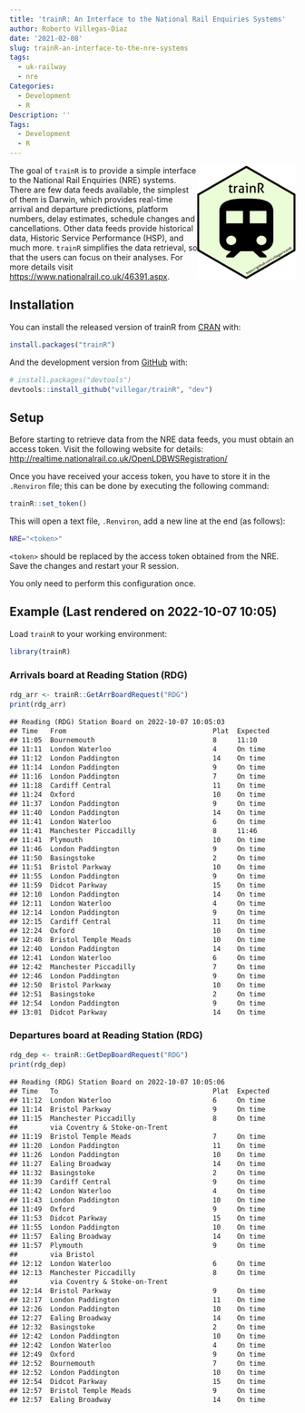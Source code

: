 ```yaml
---
title: 'trainR: An Interface to the National Rail Enquiries Systems'
author: Roberto Villegas-Diaz
date: '2021-02-08'
slug: trainR-an-interface-to-the-nre-systems
tags:
  - uk-railway
  - nre
Categories:
  - Development
  - R
Description: ''
Tags:
  - Development
  - R
---
```


<img src="https://raw.githubusercontent.com/villegar/trainR/main/inst/images/logo.png" alt="logo" align="right" height=200px/>

The goal of `trainR` is to provide a simple interface to the 
National Rail Enquiries (NRE) systems. There are few data feeds 
available, the simplest of them is Darwin, which provides real-time 
arrival and departure predictions, platform numbers, delay estimates, 
schedule changes and cancellations. Other data feeds provide historical 
data, Historic Service Performance (HSP), and much more. `trainR` 
simplifies the data retrieval, so that the users can focus on their 
analyses. For more details visit 
https://www.nationalrail.co.uk/46391.aspx.

## Installation

You can install the released version of trainR from [CRAN](https://CRAN.R-project.org) with:

``` r
install.packages("trainR")
```

And the development version from [GitHub](https://github.com/) with:

``` r
# install.packages("devtools")
devtools::install_github("villegar/trainR", "dev")
```

## Setup
Before starting to retrieve data from the NRE data feeds, you must obtain an access token. 
Visit the following website for details: http://realtime.nationalrail.co.uk/OpenLDBWSRegistration/

Once you have received your access token, you have to store it in the `.Renviron` file; this can be 
done by executing the following command:


```r
trainR::set_token()
```

This will open a text file, `.Renviron`, add a new line at the end (as follows):

```bash
NRE="<token>"
```

`<token>` should be replaced by the access token obtained from the NRE. Save the changes and restart 
your R session.

You only need to perform this configuration once.

## Example (Last rendered on 2022-10-07 10:05)

Load `trainR` to your working environment:

```r
library(trainR)
```

### Arrivals board at Reading Station (RDG)


```r
rdg_arr <- trainR::GetArrBoardRequest("RDG")
print(rdg_arr)
```

```
## Reading (RDG) Station Board on 2022-10-07 10:05:03
## Time   From                                    Plat  Expected
## 11:05  Bournemouth                             8     11:10
## 11:11  London Waterloo                         4     On time
## 11:12  London Paddington                       14    On time
## 11:14  London Paddington                       9     On time
## 11:16  London Paddington                       7     On time
## 11:18  Cardiff Central                         11    On time
## 11:24  Oxford                                  10    On time
## 11:37  London Paddington                       9     On time
## 11:40  London Paddington                       14    On time
## 11:41  London Waterloo                         6     On time
## 11:41  Manchester Piccadilly                   8     11:46
## 11:41  Plymouth                                10    On time
## 11:46  London Paddington                       9     On time
## 11:50  Basingstoke                             2     On time
## 11:51  Bristol Parkway                         10    On time
## 11:55  London Paddington                       9     On time
## 11:59  Didcot Parkway                          15    On time
## 12:10  London Paddington                       14    On time
## 12:11  London Waterloo                         4     On time
## 12:14  London Paddington                       9     On time
## 12:15  Cardiff Central                         11    On time
## 12:24  Oxford                                  10    On time
## 12:40  Bristol Temple Meads                    10    On time
## 12:40  London Paddington                       14    On time
## 12:41  London Waterloo                         6     On time
## 12:42  Manchester Piccadilly                   7     On time
## 12:46  London Paddington                       9     On time
## 12:50  Bristol Parkway                         10    On time
## 12:51  Basingstoke                             2     On time
## 12:54  London Paddington                       9     On time
## 13:01  Didcot Parkway                          14    On time
```

### Departures board at Reading Station (RDG)


```r
rdg_dep <- trainR::GetDepBoardRequest("RDG")
print(rdg_dep)
```

```
## Reading (RDG) Station Board on 2022-10-07 10:05:06
## Time   To                                      Plat  Expected
## 11:12  London Waterloo                         6     On time
## 11:14  Bristol Parkway                         9     On time
## 11:15  Manchester Piccadilly                   8     On time
##        via Coventry & Stoke-on-Trent           
## 11:19  Bristol Temple Meads                    7     On time
## 11:20  London Paddington                       11    On time
## 11:26  London Paddington                       10    On time
## 11:27  Ealing Broadway                         14    On time
## 11:32  Basingstoke                             2     On time
## 11:39  Cardiff Central                         9     On time
## 11:42  London Waterloo                         4     On time
## 11:43  London Paddington                       10    On time
## 11:49  Oxford                                  9     On time
## 11:53  Didcot Parkway                          15    On time
## 11:55  London Paddington                       10    On time
## 11:57  Ealing Broadway                         14    On time
## 11:57  Plymouth                                9     On time
##        via Bristol                             
## 12:12  London Waterloo                         6     On time
## 12:13  Manchester Piccadilly                   8     On time
##        via Coventry & Stoke-on-Trent           
## 12:14  Bristol Parkway                         9     On time
## 12:17  London Paddington                       11    On time
## 12:26  London Paddington                       10    On time
## 12:27  Ealing Broadway                         14    On time
## 12:32  Basingstoke                             2     On time
## 12:42  London Paddington                       10    On time
## 12:42  London Waterloo                         4     On time
## 12:49  Oxford                                  9     On time
## 12:52  Bournemouth                             7     On time
## 12:52  London Paddington                       10    On time
## 12:54  Didcot Parkway                          15    On time
## 12:57  Bristol Temple Meads                    9     On time
## 12:57  Ealing Broadway                         14    On time
```
